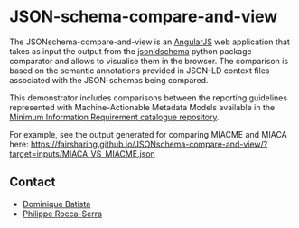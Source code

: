 # JSON-schema-compare-and-view

The JSONschema-compare-and-view is an [AngularJS](https://angularjs.org/) web application that takes as input the
output from the [jsonldschema](https://github.com/FAIRsharing/jsonldschema) python package comparator and 
allows to visualise them in the browser. The comparison is based on the semantic annotations provided in JSON-LD context files associated with the JSON-schemas being compared.

This demonstrator includes comparisons between the reporting guidelines represented with Machine-Actionable Metadata Models available in the [Minimum Information Requirement catalogue repository](https://github.com/FAIRsharing/mircat).

For example, see the output generated for comparing MIACME and MIACA here: https://fairsharing.github.io/JSONschema-compare-and-view/?target=inputs/MIACA_VS_MIACME.json


## Contact

- [Dominique Batista](http://github.com/terazus)
- [Philippe Rocca-Serra](https://github.com/proccaserra)

